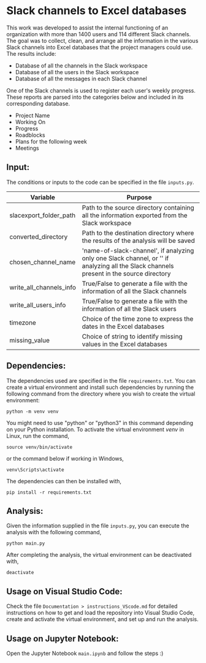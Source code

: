 # Slack channels to Excel databases
This work was developed to assist the internal functioning of an organization with more than 1400 users and 114 different Slack channels.
The goal was to collect, clean, and arrange all the information in the various Slack channels into Excel databases that the project managers could use.
The results include:
* Database of all the channels in the Slack workspace
* Database of all the users in the Slack workspace
* Database of all the messages in each Slack channel
  
One of the Slack channels is used to register each user's weekly progress. These reports are parsed into the categories below and included in its corresponding database.
* Project Name
* Working On
* Progress
* Roadblocks
* Plans for the following week
* Meetings


## Input:
The conditions or inputs to the code can be specified in the file `inputs.py`.

|Variable | Purpose|
|---|---|
|slacexport_folder_path | Path to the source directory containing all the information exported from the Slack workspace |
|converted_directory| Path to the destination directory where the results of the analysis will be saved |
|chosen_channel_name | 'name-of-slack-channel', if analyzing only one Slack channel, or '' if analyzing all the Slack channels present in the source directory | 
| write_all_channels_info | True/False to generate a file with the information of all the Slack channels |
| write_all_users_info | True/False to generate a file with the information of all the Slack users |
| timezone | Choice of the time zone to express the dates in the Excel databases |
| missing_value | Choice of string to identify missing values in the Excel databases |
    
## Dependencies:
The dependencies used are specified in the file `requirements.txt`. You can create a virtual environment and install such dependencies by running the following command from the directory where you wish to create the virtual environment:
```{bash}
python -m venv venv
```
You might need to use "python" or "python3" in this command depending on your Python installation. To activate the virtual environment _venv_ in Linux, run the command,
```{bash}
source venv/bin/activate
```
or the command below if working in Windows,
```{bash}
venv\Scripts\activate
```
The dependencies can then be installed with,
```{bash}
pip install -r requirements.txt
```

## Analysis:
Given the information supplied in the file `inputs.py`, you can execute the analysis with the following command,
```{bash}
python main.py
```
After completing the analysis, the virtual environment can be deactivated with,
```{bash}
deactivate
```

## Usage on Visual Studio Code:
Check the file `Documentation > instructions_VScode.md` for detailed instructions on how to get and load the repository into Visual Studio Code, create and activate the virtual environment, and set up and run the analysis.

## Usage on Jupyter Notebook:
Open the Jupyter Notebook `main.ipynb` and follow the steps :)
